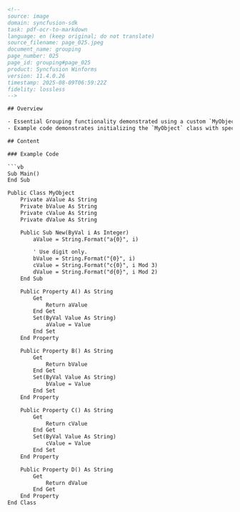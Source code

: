 ```html
<!-- 
source: image
domain: syncfusion-sdk
task: pdf-ocr-to-markdown
language: en (keep original; do not translate)
source_filename: page_025.jpeg
document_name: grouping
page_number: 025
page_id: grouping#page_025
product: Syncfusion Winforms
version: 11.4.0.26
timestamp: 2025-08-09T06:59:22Z
fidelity: lossless
-->

## Overview

- Essential Grouping functionality demonstrated using a custom `MyObject` class.
- Example code demonstrates initializing the `MyObject` class with specific properties and how they are set.

## Content

### Example Code

```vb
Sub Main()
End Sub

Public Class MyObject
    Private aValue As String
    Private bValue As String
    Private cValue As String
    Private dValue As String

    Public Sub New(ByVal i As Integer)
        aValue = String.Format("a{0}", i)

        ' Use digit only.
        bValue = String.Format("{0}", i)
        cValue = String.Format("c{0}", i Mod 3)
        dValue = String.Format("d{0}", i Mod 2)
    End Sub

    Public Property A() As String
        Get
            Return aValue
        End Get
        Set(ByVal Value As String)
            aValue = Value
        End Set
    End Property

    Public Property B() As String
        Get
            Return bValue
        End Get
        Set(ByVal Value As String)
            bValue = Value
        End Set
    End Property

    Public Property C() As String
        Get
            Return cValue
        End Get
        Set(ByVal Value As String)
            cValue = Value
        End Set
    End Property

    Public Property D() As String
        Get
            Return dValue
        End Get
    End Property
End Class
```

<!-- tags: [syncfusion, winforms, essential grouping, myobject] keywords: [essential grouping, myobject class, property initialization, modulo operation, string formatting] -->
```
